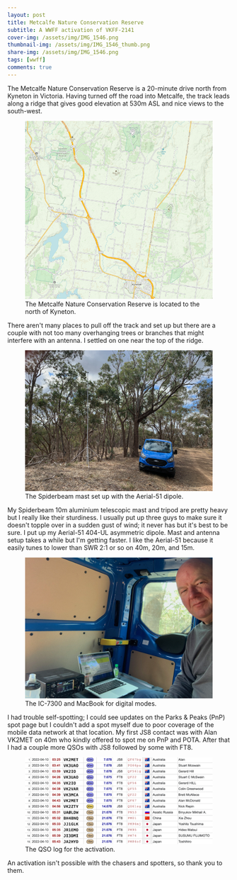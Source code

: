 ```yaml
---
layout: post
title: Metcalfe Nature Conservation Reserve
subtitle: A WWFF activation of VKFF-2141
cover-img: /assets/img/IMG_1546.png
thumbnail-img: /assets/img/IMG_1546_thumb.png
share-img: /assets/img/IMG_1546.png
tags: [wwff]
comments: true
---
```


The Metcalfe Nature Conservation Reserve is a 20-minute drive north from Kyneton in Victoria. Having turned off the road into Metcalfe, the track leads along a ridge that gives good elevation at 530m ASL and nice views to the south-west.

<figure>
  <img src="/assets/img/metcalfe-map.png" alt="map"/>
  <figcaption>The Metcalfe Nature Conservation Reserve is located to the north of Kyneton.</figcaption>
</figure>

There aren't many places to pull off the track and set up but there are a couple with not too many overhanging trees or branches that might interfere with an antenna. I settled on one near the top of the ridge.

<figure>
  <img src="/assets/img/IMG_1548.png" alt="antenna"/>
  <figcaption>The Spiderbeam mast set up with the Aerial-51 dipole.</figcaption>
</figure>

My Spiderbeam 10m aluminium telescopic mast and tripod are pretty heavy but I really like their sturdiness. I usually put up three guys to make sure it doesn't topple over in a sudden gust of wind; it never has but it's best to be sure. I put up my Aerial-51 404-UL asymmetric dipole. Mast and antenna setup takes a while but I'm getting faster. I like the Aerial-51 because it easily tunes to lower than SWR 2:1 or so on 40m, 20m, and 15m.

<figure>
  <img src="/assets/img/IMG_1551.png" alt="radio"/>
  <figcaption>The IC-7300 and MacBook for digital modes.</figcaption>
</figure>

I had trouble self-spotting; I could see updates on the Parks & Peaks (PnP) spot page but I couldn't add a spot myself due to poor coverage of the mobile data network at that location. My first JS8 contact was with Alan VK2MET on 40m who kindly offered to spot me on PnP and POTA. After that I had a couple more QSOs with JS8 followed by some with FT8.

<figure>
  <img src="/assets/img/2022-04-10-qso-log.png" alt="qso log"/>
  <figcaption>The QSO log for the activation.</figcaption>
</figure>

An activation isn't possible with the chasers and spotters, so thank you to them.

